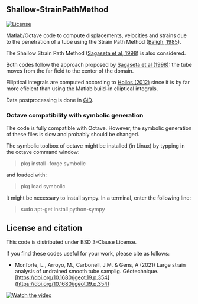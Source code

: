  ## Shallow-StrainPathMethod
 [![License][license-image]][license]
 
 [license-image]: https://img.shields.io/badge/license-BSD-green.svg?style=flat
[license]: https://github.com/lluis-mv/Shallow-StrainPathMethod/blob/master/LICENSE
 
Matlab/Octave code to compute displacements, velocities and strains due to the penetration of a tube using the Strain Path Method ([Baligh, 1985](http://doi.org/10.1061/(ASCE)0733-9410(1985)111:9(1108))).

The Shallow Strain Path Method ([Sagaseta et al, 1998](http://doi.org/10.1002/(SICI)1096-9853(199710)21:10<687::AID-NAG897>3.0.CO;2-3)) is also considered.

Both codes follow the approach proposed by [Sagaseta et al (1998)](http://doi.org/10.1002/(SICI)1096-9853(199710)21:10<687::AID-NAG897>3.0.CO;2-3): the tube moves from the far field to the center of the domain.

Elliptical integrals are computed according to [Hollos (2012)](http://www.exstrom.com/math/elliptic/ellipint.html) since it is by far more eficient than using the Matlab build-in elliptical integrals.

Data postprocessing is done in [GiD](http://www.gidhome.com/).



### Octave compatibility with symbolic generation

The code is fully compatible with Octave. However, the symbolic generation of these files is slow and probably should be changed. 

The symbolic toolbox of octave might be installed (in Linux) by typping in the octave command window:

> pkg install -forge symbolic

and loaded with:
   
> pkg load symbolic

It might be necessary to install sympy. In a terminal, enter the following line:

> sudo apt-get install python-sympy

## License and citation

This code is distributed under BSD 3-Clause License. 


If you find these codes useful for your work, please cite as follows:
- Monforte, L., Arroyo, M., Carbonell, J.M. & Gens, A (2021) Large strain analysis of undrained smooth tube samplig. Géotechnique. [https://doi.org/10.1680/jgeot.19.p.354](https://doi.org/10.1680/jgeot.19.p.354)


[![Watch the video](https://i.imgur.com/vKb2F1B.png)](https://youtu.be/g23QfirxJ6A)



